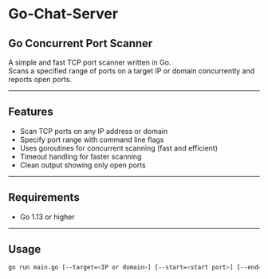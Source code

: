 # Go-Chat-Server

## Go Concurrent Port Scanner

A simple and fast TCP port scanner written in Go.  
Scans a specified range of ports on a target IP or domain concurrently and reports open ports.

---

## Features

- Scan TCP ports on any IP address or domain
- Specify port range with command line flags
- Uses goroutines for concurrent scanning (fast and efficient)
- Timeout handling for faster scanning
- Clean output showing only open ports

---

## Requirements

- Go 1.13 or higher

---

## Usage

```bash
go run main.go [--target=<IP or domain>] [--start=<start port>] [--end=<end port>]
